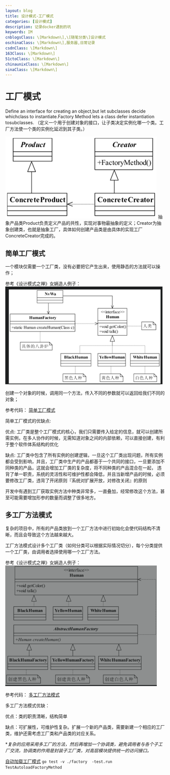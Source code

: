 ```yaml
---
layout: blog
title: 设计模式-工厂模式
categories: [设计模式]
description: 记录docker遇到的坑
keywords: IM
cnblogsClass: \[Markdown\],\[随笔分类\]设计模式
oschinaClass: \[Markdown\],服务器,日常记录
csdnClass: \[Markdown\]
163Class: \[Markdown\]
51ctoClass: \[Markdown\]
chinaunixClass: \[Markdown\]
sinaClass: \[Markdown\]
---
```


# 工厂模式
Define an interface for creating an object,but let subclasses decide whichclass to instantiate.Factory Method lets a class defer instantiation tosubclasses.
（定义一个用于创建对象的接口，让子类决定实例化哪一个类。工厂方法使一个类的实例化延迟到其子类。）

![image-20200905222329509](https://raw.githubusercontent.com/WalkingSun/WindBlog/gh-pages/images/ws2/image-20200905222329509.png)
抽象产品类Product负责定义产品的共性，实现对事物最抽象的定义；Creator为抽象创建类，也就是抽象工厂，具体如何创建产品类是由具体的实现工厂ConcreteCreator完成的。

## 简单工厂模式
一个模块仅需要一个工厂类，没有必要把它产生出来，使用静态的方法就可以操作；

参考《设计模式之禅》女娲造人例子：
![image-20200905223730728](https://raw.githubusercontent.com/WalkingSun/WindBlog/gh-pages/images/ws2/image-20200905223730728.png)

创建一个对象的时候，调用同一个方法，传入不同的参数就可以返回给我们不同的对象；

参考代码：
[简单工厂模式](https://github.com/WalkingSun/DesignPattern/tree/master/factory/simple_factory.go)


简单工厂模式的优缺点:

优点: 工厂类是整个工厂模式的核心，我们只需要传入给定的信息，就可以创建所需实例，在多人协作的时候，无需知道对象之间的内部依赖，可以直接创建，有利于整个软件体系结构的优化

缺点: 工厂类中包含了所有实例的创建逻辑，一旦这个工厂类出现问题，所有实例都会受到影响，并且，工厂类中生产的产品都基于一个共同的接口，一旦要添加不同种类的产品，这就会增加工厂类的复杂度，将不同种类的产品混合在一起，
违背了单一职责，系统的灵活性和可维护性都会降低，并且当新增产品的时候，必须要修改工厂类，违背了开闭原则『系统对扩展开放，对修改关闭』的原则

开发中有遇到工厂获取实例方法中种类非常多，一直叠加，经常修改这个方法，甚至可能需要增加形参的数量而调整了很多地方。

## 多工厂方法模式
复杂的项目中，所有的产品类放到一个工厂方法中进行初始化会使代码结构不清晰，而且会导致这个方法越来越大。

工厂方法模式设计多个工厂类（如何分类可以根据实际情况切分），每个分类提供一个工厂类，由调用者选择使用哪一个工厂方法。

参考《设计模式之禅》女娲造人例子：
![多个工厂类的类图](https://raw.githubusercontent.com/WalkingSun/WindBlog/gh-pages/images/ws2/image-20201007111319693.png)

参考代码：
[多工厂方法模式](https://github.com/WalkingSun/DesignPattern/tree/master/factory/more_factory.go)

多工厂方法模式优缺：

优点：类的职责清晰，结构简单

缺点：可扩展性，可维护性复杂。扩展一个新的产品类，需要新建一个相应的工厂类，维护还需考虑工厂类和产品类的对应关系。

**复杂的应用采用多工厂的方法，然后再增加一个协调类，避免调用者与各个子工厂交流，协调类的作用是封装子工厂类，对高层模块提供统一的访问接口。*


[自动加载工厂模式](https://github.com/WalkingSun/DesignPattern/tree/master/factory/factory_test.go)
```go test -v ./factory  -test.run  TestAutoloadFactoryMethod```
